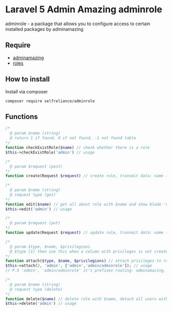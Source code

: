 # Laravel 5 Admin Amazing adminrole
adminrole - a package that allows you to configure access to certain installed packages by adminamazing

## Require

- [adminamazing](https://github.com/selfrelianceme/adminamazing)
- [roles](https://github.com/selfrelianceme/fixroles)

## How to install

Install via composer
```
composer require selfreliance/adminrole
```

## Functions

```php
/*
  @ param $name (string)
  @ return 1 if found, 0 if not found, -1 not found table
*/
function checkExistRole($name) // check whether there is a role
$this->checkExistRole('admin') // usage

/*
  @ param $request (post)
*/
function create(Request $request) // create role, transmit data: name (required && more 2 symbol)

/*
  @ param $name (string)
  @ request type (get)
*/
function edit($name) // get all about role with $name and show blade 'edit'
$this->edit('admin') // usage

/*
  @ param $request (put)
*/
function update(Request $request) // update role, transmit data: name (required && more 2 symbol)

/*
  @ param $type, $name, $privilegions
  @ $type [1] then use this when a column with privileges is not created or [2] then created
*/
function attach($type, $name, $privilegions) // attach privileges to role
$this->attach(2, 'admin', ['admin','admin/adminrole']); // usage
// P.S 'admin', 'admin/adminrole' it's prefixes routing: adminamazing, adminrole

/*
  @ param $name (string)
  @ request type (delete)
*/
function delete($name) // delete role with $name, detach all users with this role
$this->delete('admin') // usage
```

